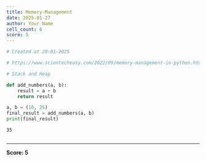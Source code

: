 ```yaml
---
title: Memory-Management
date: 2025-01-27
author: Your Name
cell_count: 6
score: 5
---
```


```python
# Created at 20-01-2025
```


```python
# https://www.scientecheasy.com/2022/09/memory-management-in-python.html/
```


```python
# Stack and Heap
```


```python
def add_numbers(a, b):
    result = a + b 
    return result
```


```python
a, b = (10, 25)
final_result = add_numbers(a, b)
print(final_result)
```

    35



```python

```


---
**Score: 5**
